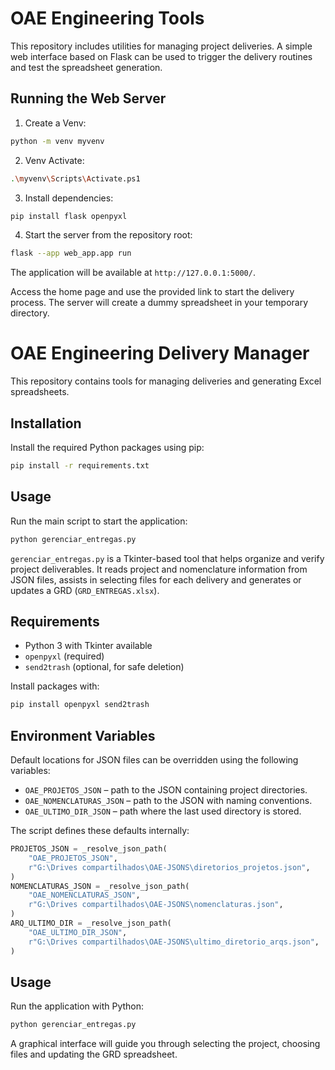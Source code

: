# OAE Engineering Tools

This repository includes utilities for managing project deliveries. A simple web
interface based on Flask can be used to trigger the delivery routines and test
the spreadsheet generation.

## Running the Web Server


1. Create a Venv:

```bash
python -m venv myvenv
```

2. Venv Activate:

```bash
.\myvenv\Scripts\Activate.ps1
```

3. Install dependencies:

```bash
pip install flask openpyxl
```

4. Start the server from the repository root:

```bash
flask --app web_app.app run
```

The application will be available at `http://127.0.0.1:5000/`.

Access the home page and use the provided link to start the delivery process.
The server will create a dummy spreadsheet in your temporary directory.

# OAE Engineering Delivery Manager

This repository contains tools for managing deliveries and generating Excel spreadsheets.

## Installation

Install the required Python packages using pip:

```bash
pip install -r requirements.txt
```

## Usage

Run the main script to start the application:

```bash
python gerenciar_entregas.py
```

`gerenciar_entregas.py` is a Tkinter-based tool that helps organize and verify
project deliverables. It reads project and nomenclature information from JSON
files, assists in selecting files for each delivery and generates or updates
a GRD (`GRD_ENTREGAS.xlsx`).

## Requirements

- Python 3 with Tkinter available
- `openpyxl` (required)
- `send2trash` (optional, for safe deletion)

Install packages with:

```bash
pip install openpyxl send2trash
```

## Environment Variables

Default locations for JSON files can be overridden using the following
variables:

- `OAE_PROJETOS_JSON` – path to the JSON containing project directories.
- `OAE_NOMENCLATURAS_JSON` – path to the JSON with naming conventions.
- `OAE_ULTIMO_DIR_JSON` – path where the last used directory is stored.

The script defines these defaults internally:

```python
PROJETOS_JSON = _resolve_json_path(
    "OAE_PROJETOS_JSON",
    r"G:\Drives compartilhados\OAE-JSONS\diretorios_projetos.json",
)
NOMENCLATURAS_JSON = _resolve_json_path(
    "OAE_NOMENCLATURAS_JSON",
    r"G:\Drives compartilhados\OAE-JSONS\nomenclaturas.json",
)
ARQ_ULTIMO_DIR = _resolve_json_path(
    "OAE_ULTIMO_DIR_JSON",
    r"G:\Drives compartilhados\OAE-JSONS\ultimo_diretorio_arqs.json",
)
```

## Usage

Run the application with Python:

```bash
python gerenciar_entregas.py
```

A graphical interface will guide you through selecting the project, choosing
files and updating the GRD spreadsheet.


